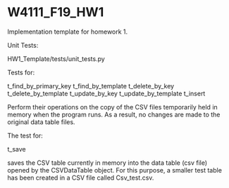 # W4111_F19_HW1
Implementation template for homework 1.

Unit Tests: 

HW1_Template/tests/unit_tests.py

Tests for:

t_find_by_primary_key
t_find_by_template
t_delete_by_key
t_delete_by_template
t_update_by_key
t_update_by_template
t_insert

Perform their operations on the copy of the CSV files temporarily held in memory when the program runs. As a result, no changes are made to the original data table files.

The test for:

t_save

saves the CSV table currently in memory into the data table (csv file) opened by the CSVDataTable object. For this purpose, a smaller test table has been created in a CSV file called Csv_test.csv. 

